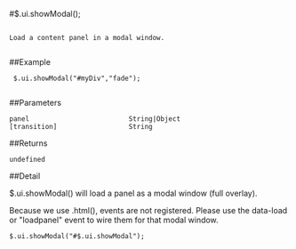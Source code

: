 #$.ui.showModal();

```

Load a content panel in a modal window. 
 
```

##Example

```
 $.ui.showModal("#myDiv","fade");
 
```


##Parameters

```
panel                         String|Object
[transition]                  String

```

##Returns

```
undefined
```

##Detail

$.ui.showModal() will load a panel as a modal window (full overlay).

Because we use .html(), events are not registered.  Please use the data-load or "loadpanel" event to wire them for that modal window.


```
$.ui.showModal("#$.ui.showModal");
```